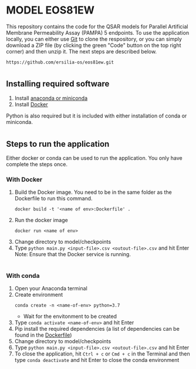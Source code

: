 # **MODEL EOS81EW**

This repository contains the code for the QSAR models for Parallel Artificial Membrane Permeability Assay (PAMPA) 5 endpoints. To use the application locally, you can either use [Git](https://git-scm.com/) to clone the respository, or you can simply download a ZIP file (by clicking the green "Code" button on the top right corner) and then unzip it. The next steps are described below.

`https://github.com/ersilia-os/eos81ew.git`

#
## **Installing required software**

1. Install [anaconda or miniconda](https://docs.conda.io/projects/continuumio-conda/en/latest/user-guide/install/index.html#)
2. Install [Docker](https://www.docker.com/products/)

Python is also required but it is included with either installation of conda or miniconda.

#
## **Steps to run the application**
Either docker or conda can be used to run the application. You only have complete the steps once.


### **With Docker**
1. Build the Docker image. You need to be in the same folder as the Dockerfile to run this command.
    ```
    docker build -t '<name of env>:Dockerfile' .
    ```
2. Run the docker image
    ```
    docker run <name of env>
    ```
3. Change directory to model/checkpoints
4. Type `python main.py <input-file>.csv <outout-file>.csv` and hit Enter
Note: Ensure that the Docker service is running.

#
### **With conda**

1. Open your Anaconda terminal
2. Create environment
    ```
    conda create -n <name-of-env> python=3.7
    ```
    - Wait for the envitonment to be created
3. Type `conda activate <name-of-env>` and hit Enter
4. Pip install the required dependencies (a list of dependencies can be found in the [Dockerfile](../Dockerfile))
5. Change directory to model/checkpoints
6. Type `python main.py <input-file>.csv <outout-file>.csv` and hit Enter
7. To close the application, hit `Ctrl + c` or `Cmd + c` in the Terminal and then type `conda deactivate` and hit Enter to close the conda environment
